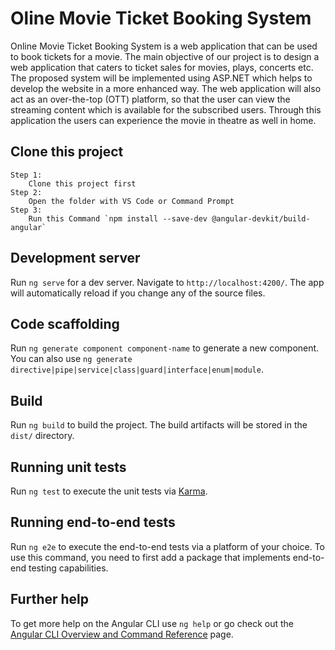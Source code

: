 # Oline Movie Ticket Booking System

Online Movie Ticket Booking System is a web application that can be used to book tickets for a movie. The main objective of our project is to design a web application that caters to ticket sales for movies, plays, concerts etc. The proposed system will be implemented using ASP.NET which helps to develop the website in a more enhanced way. The web application will also act as an over-the-top (OTT) platform, so that the user can view the streaming content which is available for the subscribed users. Through this application the users can experience the movie in theatre as well in home.

## Clone this project
	Step 1:
		Clone this project first
	Step 2:
		Open the folder with VS Code or Command Prompt
	Step 3:
		Run this Command `npm install --save-dev @angular-devkit/build-angular`

## Development server

Run `ng serve` for a dev server. Navigate to `http://localhost:4200/`. The app will automatically reload if you change any of the source files.

## Code scaffolding

Run `ng generate component component-name` to generate a new component. You can also use `ng generate directive|pipe|service|class|guard|interface|enum|module`.

## Build

Run `ng build` to build the project. The build artifacts will be stored in the `dist/` directory.

## Running unit tests

Run `ng test` to execute the unit tests via [Karma](https://karma-runner.github.io).

## Running end-to-end tests

Run `ng e2e` to execute the end-to-end tests via a platform of your choice. To use this command, you need to first add a package that implements end-to-end testing capabilities.

## Further help

To get more help on the Angular CLI use `ng help` or go check out the [Angular CLI Overview and Command Reference](https://angular.io/cli) page.
